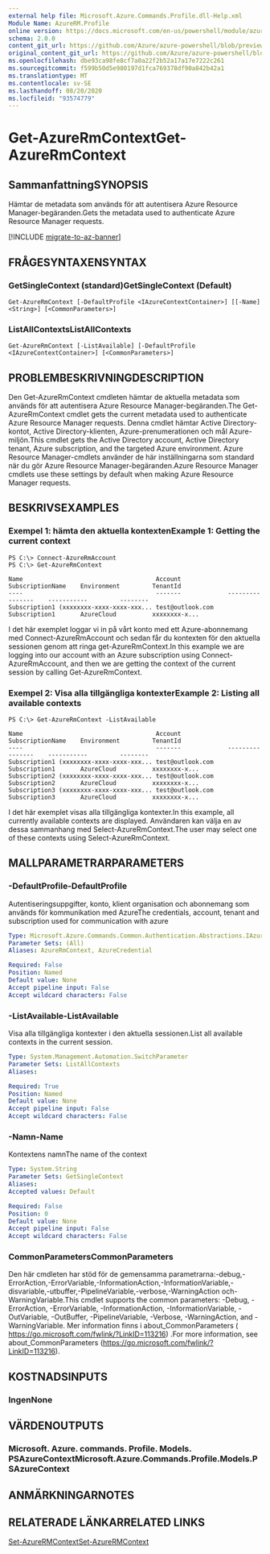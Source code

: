 ```yaml
---
external help file: Microsoft.Azure.Commands.Profile.dll-Help.xml
Module Name: AzureRM.Profile
online version: https://docs.microsoft.com/en-us/powershell/module/azurerm.profile/get-azurermcontext
schema: 2.0.0
content_git_url: https://github.com/Azure/azure-powershell/blob/preview/src/ResourceManager/Profile/Commands.Profile/help/Get-AzureRmContext.md
original_content_git_url: https://github.com/Azure/azure-powershell/blob/preview/src/ResourceManager/Profile/Commands.Profile/help/Get-AzureRmContext.md
ms.openlocfilehash: dbe93ca98fe8cf7a0a22f2b52a17a17e7222c261
ms.sourcegitcommit: f599b50d5e980197d1fca769378df90a842b42a1
ms.translationtype: MT
ms.contentlocale: sv-SE
ms.lasthandoff: 08/20/2020
ms.locfileid: "93574779"
---
```

# <span data-ttu-id="fd9b2-101">Get-AzureRmContext</span><span class="sxs-lookup"><span data-stu-id="fd9b2-101">Get-AzureRmContext</span></span>

## <span data-ttu-id="fd9b2-102">Sammanfattning</span><span class="sxs-lookup"><span data-stu-id="fd9b2-102">SYNOPSIS</span></span>
<span data-ttu-id="fd9b2-103">Hämtar de metadata som används för att autentisera Azure Resource Manager-begäranden.</span><span class="sxs-lookup"><span data-stu-id="fd9b2-103">Gets the metadata used to authenticate Azure Resource Manager requests.</span></span>

[!INCLUDE [migrate-to-az-banner](../../includes/migrate-to-az-banner.md)]

## <span data-ttu-id="fd9b2-104">FRÅGESYNTAXEN</span><span class="sxs-lookup"><span data-stu-id="fd9b2-104">SYNTAX</span></span>

### <span data-ttu-id="fd9b2-105">GetSingleContext (standard)</span><span class="sxs-lookup"><span data-stu-id="fd9b2-105">GetSingleContext (Default)</span></span>
```
Get-AzureRmContext [-DefaultProfile <IAzureContextContainer>] [[-Name] <String>] [<CommonParameters>]
```

### <span data-ttu-id="fd9b2-106">ListAllContexts</span><span class="sxs-lookup"><span data-stu-id="fd9b2-106">ListAllContexts</span></span>
```
Get-AzureRmContext [-ListAvailable] [-DefaultProfile <IAzureContextContainer>] [<CommonParameters>]
```

## <span data-ttu-id="fd9b2-107">PROBLEMBESKRIVNING</span><span class="sxs-lookup"><span data-stu-id="fd9b2-107">DESCRIPTION</span></span>
<span data-ttu-id="fd9b2-108">Den Get-AzureRmContext cmdleten hämtar de aktuella metadata som används för att autentisera Azure Resource Manager-begäranden.</span><span class="sxs-lookup"><span data-stu-id="fd9b2-108">The Get-AzureRmContext cmdlet gets the current metadata used to authenticate Azure Resource Manager requests.</span></span>
<span data-ttu-id="fd9b2-109">Denna cmdlet hämtar Active Directory-kontot, Active Directory-klienten, Azure-prenumerationen och mål Azure-miljön.</span><span class="sxs-lookup"><span data-stu-id="fd9b2-109">This cmdlet gets the Active Directory account, Active Directory tenant, Azure subscription, and the targeted Azure environment.</span></span>
<span data-ttu-id="fd9b2-110">Azure Resource Manager-cmdlets använder de här inställningarna som standard när du gör Azure Resource Manager-begäranden.</span><span class="sxs-lookup"><span data-stu-id="fd9b2-110">Azure Resource Manager cmdlets use these settings by default when making Azure Resource Manager requests.</span></span>

## <span data-ttu-id="fd9b2-111">BESKRIVS</span><span class="sxs-lookup"><span data-stu-id="fd9b2-111">EXAMPLES</span></span>

### <span data-ttu-id="fd9b2-112">Exempel 1: hämta den aktuella kontexten</span><span class="sxs-lookup"><span data-stu-id="fd9b2-112">Example 1: Getting the current context</span></span>
```
PS C:\> Connect-AzureRmAccount
PS C:\> Get-AzureRmContext

Name                                     Account             SubscriptionName    Environment         TenantId
----                                     -------             ----------------    -----------         --------
Subscription1 (xxxxxxxx-xxxx-xxxx-xxx... test@outlook.com    Subscription1       AzureCloud          xxxxxxxx-x...
```

<span data-ttu-id="fd9b2-113">I det här exemplet loggar vi in på vårt konto med ett Azure-abonnemang med Connect-AzureRmAccount och sedan får du kontexten för den aktuella sessionen genom att ringa get-AzureRmContext.</span><span class="sxs-lookup"><span data-stu-id="fd9b2-113">In this example we are logging into our account with an Azure subscription using Connect-AzureRmAccount, and then we are getting the context of the current session by calling Get-AzureRmContext.</span></span>

### <span data-ttu-id="fd9b2-114">Exempel 2: Visa alla tillgängliga kontexter</span><span class="sxs-lookup"><span data-stu-id="fd9b2-114">Example 2: Listing all available contexts</span></span>
```
PS C:\> Get-AzureRmContext -ListAvailable

Name                                     Account             SubscriptionName    Environment         TenantId
----                                     -------             ----------------    -----------         --------
Subscription1 (xxxxxxxx-xxxx-xxxx-xxx... test@outlook.com    Subscription1       AzureCloud          xxxxxxxx-x...
Subscription2 (xxxxxxxx-xxxx-xxxx-xxx... test@outlook.com    Subscription2       AzureCloud          xxxxxxxx-x...
Subscription3 (xxxxxxxx-xxxx-xxxx-xxx... test@outlook.com    Subscription3       AzureCloud          xxxxxxxx-x...
```

<span data-ttu-id="fd9b2-115">I det här exemplet visas alla tillgängliga kontexter.</span><span class="sxs-lookup"><span data-stu-id="fd9b2-115">In this example, all currently available contexts are displayed.</span></span>  <span data-ttu-id="fd9b2-116">Användaren kan välja en av dessa sammanhang med Select-AzureRmContext.</span><span class="sxs-lookup"><span data-stu-id="fd9b2-116">The user may select one of these contexts using Select-AzureRmContext.</span></span>

## <span data-ttu-id="fd9b2-117">MALLPARAMETRAR</span><span class="sxs-lookup"><span data-stu-id="fd9b2-117">PARAMETERS</span></span>

### <span data-ttu-id="fd9b2-118">-DefaultProfile</span><span class="sxs-lookup"><span data-stu-id="fd9b2-118">-DefaultProfile</span></span>
<span data-ttu-id="fd9b2-119">Autentiseringsuppgifter, konto, klient organisation och abonnemang som används för kommunikation med Azure</span><span class="sxs-lookup"><span data-stu-id="fd9b2-119">The credentials, account, tenant and subscription used for communication with azure</span></span>

```yaml
Type: Microsoft.Azure.Commands.Common.Authentication.Abstractions.IAzureContextContainer
Parameter Sets: (All)
Aliases: AzureRmContext, AzureCredential

Required: False
Position: Named
Default value: None
Accept pipeline input: False
Accept wildcard characters: False
```

### <span data-ttu-id="fd9b2-120">-ListAvailable</span><span class="sxs-lookup"><span data-stu-id="fd9b2-120">-ListAvailable</span></span>
<span data-ttu-id="fd9b2-121">Visa alla tillgängliga kontexter i den aktuella sessionen.</span><span class="sxs-lookup"><span data-stu-id="fd9b2-121">List all available contexts in the current session.</span></span>

```yaml
Type: System.Management.Automation.SwitchParameter
Parameter Sets: ListAllContexts
Aliases:

Required: True
Position: Named
Default value: None
Accept pipeline input: False
Accept wildcard characters: False
```

### <span data-ttu-id="fd9b2-122">-Namn</span><span class="sxs-lookup"><span data-stu-id="fd9b2-122">-Name</span></span>
<span data-ttu-id="fd9b2-123">Kontextens namn</span><span class="sxs-lookup"><span data-stu-id="fd9b2-123">The name of the context</span></span>

```yaml
Type: System.String
Parameter Sets: GetSingleContext
Aliases:
Accepted values: Default

Required: False
Position: 0
Default value: None
Accept pipeline input: False
Accept wildcard characters: False
```

### <span data-ttu-id="fd9b2-124">CommonParameters</span><span class="sxs-lookup"><span data-stu-id="fd9b2-124">CommonParameters</span></span>
<span data-ttu-id="fd9b2-125">Den här cmdleten har stöd för de gemensamma parametrarna:-debug,-ErrorAction,-ErrorVariable,-InformationAction,-InformationVariable,-disvariable,-utbuffer,-PipelineVariable,-verbose,-WarningAction och-WarningVariable.</span><span class="sxs-lookup"><span data-stu-id="fd9b2-125">This cmdlet supports the common parameters: -Debug, -ErrorAction, -ErrorVariable, -InformationAction, -InformationVariable, -OutVariable, -OutBuffer, -PipelineVariable, -Verbose, -WarningAction, and -WarningVariable.</span></span> <span data-ttu-id="fd9b2-126">Mer information finns i about_CommonParameters ( https://go.microsoft.com/fwlink/?LinkID=113216) .</span><span class="sxs-lookup"><span data-stu-id="fd9b2-126">For more information, see about_CommonParameters (https://go.microsoft.com/fwlink/?LinkID=113216).</span></span>

## <span data-ttu-id="fd9b2-127">KOSTNADS</span><span class="sxs-lookup"><span data-stu-id="fd9b2-127">INPUTS</span></span>

### <span data-ttu-id="fd9b2-128">Ingen</span><span class="sxs-lookup"><span data-stu-id="fd9b2-128">None</span></span>

## <span data-ttu-id="fd9b2-129">VÄRDEN</span><span class="sxs-lookup"><span data-stu-id="fd9b2-129">OUTPUTS</span></span>

### <span data-ttu-id="fd9b2-130">Microsoft. Azure. commands. Profile. Models. PSAzureContext</span><span class="sxs-lookup"><span data-stu-id="fd9b2-130">Microsoft.Azure.Commands.Profile.Models.PSAzureContext</span></span>

## <span data-ttu-id="fd9b2-131">ANMÄRKNINGAR</span><span class="sxs-lookup"><span data-stu-id="fd9b2-131">NOTES</span></span>

## <span data-ttu-id="fd9b2-132">RELATERADE LÄNKAR</span><span class="sxs-lookup"><span data-stu-id="fd9b2-132">RELATED LINKS</span></span>

[<span data-ttu-id="fd9b2-133">Set-AzureRMContext</span><span class="sxs-lookup"><span data-stu-id="fd9b2-133">Set-AzureRMContext</span></span>](./Set-AzureRMContext.md)

